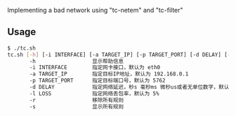 Implementing a bad network using "tc-netem" and "tc-filter"

## Usage
```bash
$ ./tc.sh
tc.sh [-h] [-i INTERFACE] [-a TARGET_IP] [-p TARGET_PORT] [-d DELAY] [-l LOSS] [-r] [-s]
       -h                  显示帮助信息
       -i INTERFACE        指定网卡接口，默认为 eth0
       -a TARGET_IP        指定目标IP地址，默认为 192.168.0.1
       -p TARGET_PORT      指定目标端口号，默认为 5762
       -d DELAY            指定网络延迟，秒s 毫秒ms 微秒us或者无单位数字，默认为 300ms
       -l LOSS             指定网络丢包率，默认为 5%
       -r                  移除所有规则
       -s                  显示所有规则
```
